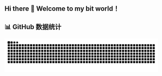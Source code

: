 ## Hi there 👋 Welcome to my bit world！

<!--
**Stravey/Stravey** is a ✨ _special_ ✨ repository because its `README.md` (this file) appears on your GitHub profile.

Here are some ideas to get you started:  

- 🔭 I’m currently working on ...
- 🌱 I’m currently learning ... 
- 👯 I’m looking to collaborate on ...
- 🤔 I’m looking for help with ...
- 💬 Ask me about ...
- 📫 How to reach me: ...
- 😄 Pronouns: ...
- ⚡ Fun fact: ...
-->

## 📊 GitHub 数据统计

![snake](https://raw.githubusercontent.com/Stravey/Stravey/refs/heads/output/github-contribution-grid-snake.svg)
